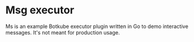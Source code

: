 # Msg executor

Ms is an example Botkube executor plugin written in Go to demo interactive messages. It's not meant for production usage.
